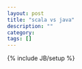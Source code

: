 ```yaml
---
layout: post
title: "scala vs java"
description: ""
category: 
tags: []
---
```

{% include JB/setup %}
